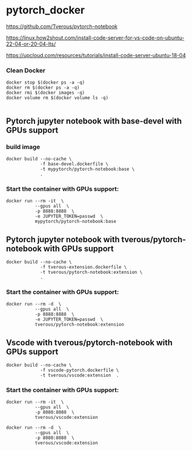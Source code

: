 # pytorch_docker

https://github.com/Tverous/pytorch-notebook

https://linux.how2shout.com/install-code-server-for-vs-code-on-ubuntu-22-04-or-20-04-lts/


https://upcloud.com/resources/tutorials/install-code-server-ubuntu-18-04

### Clean Docker

```
docker stop $(docker ps -a -q)
docker rm $(docker ps -a -q)
docker rmi $(docker images -q)
docker volume rm $(docker volume ls -q)


```


## Pytorch jupyter notebook with base-devel with GPUs support

### build image

```
docker build --no-cache \
             -f base-devel.dockerfile \
             -t mypytorch/pytorch-notebook:base \
             .
```
### Start the container with GPUs support:
```
docker run --rm -it  \
           --gpus all  \
           -p 8888:8888  \
           -e JUPYTER_TOKEN=passwd  \
           mypytorch/pytorch-notebook:base
```


## Pytorch jupyter notebook with tverous/pytorch-notebook with GPUs support
```
docker build --no-cache \
             -f tverous-extension.dockerfile \
             -t tverous/pytorch-notebook:extension \
             .
```

### Start the container with GPUs support:


```
docker run --rm -d  \
           --gpus all  \
           -p 8888:8888  \
           -e JUPYTER_TOKEN=passwd  \
           tverous/pytorch-notebook:extension
```

## Vscode with tverous/pytorch-notebook with GPUs support
```
docker build --no-cache \
             -f vscode-pytorch.dockerfile \
             -t tverous/vscode:extension  .

```


### Start the container with GPUs support:
```
docker run --rm -it  \
           --gpus all  \
           -p 8080:8080  \
           tverous/vscode:extension
```

```
docker run --rm -d  \
           --gpus all  \
           -p 8080:8080  \
           tverous/vscode:extension
```